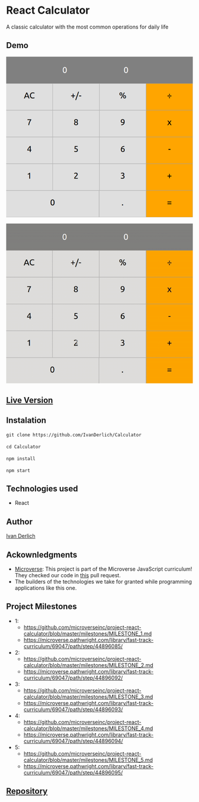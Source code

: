 # React Calculator

<p id="description-calculator"> A classic calculator with the most common operations for daily life <p>

## Demo

![](/docs/1.png)

<img src="docs/1.gif" id="main-image-calculator" />


## [Live Version](https://ivanderlich-calculator.herokuapp.com/)

## Instalation

    git clone https://github.com/IvanDerlich/Calculator

    cd Calculator

    npm install

    npm start


## Technologies used

<ul id="tech-list-fakebook">
  <li>React</li>
</ul>

## Author

[Ivan Derlich](https://www.ivanderlich.com)

## Ackownledgments
  
- [Microverse](https://www.microverse.org/):   This project is part of the Microverse JavaScript curriculum! They checked our code in [this](https://github.com/SantiagoGuerra/to-do/pull/1) pull request.
- The builders of the technologies we take for granted while programming applications like this one.

## Project Milestones

- 1: 
  - https://github.com/microverseinc/project-react-calculator/blob/master/milestones/MILESTONE_1.md
  - https://microverse.pathwright.com/library/fast-track-curriculum/69047/path/step/44896085/
- 2: 
  - https://github.com/microverseinc/project-react-calculator/blob/master/milestones/MILESTONE_2.md
  - https://microverse.pathwright.com/library/fast-track-curriculum/69047/path/step/44896092/
- 3: 
  - https://github.com/microverseinc/project-react-calculator/blob/master/milestones/MILESTONE_3.md
  - https://microverse.pathwright.com/library/fast-track-curriculum/69047/path/step/44896093/
- 4: 
  - https://github.com/microverseinc/project-react-calculator/blob/master/milestones/MILESTONE_4.md
  - https://microverse.pathwright.com/library/fast-track-curriculum/69047/path/step/44896094/
- 5: 
  - https://github.com/microverseinc/project-react-calculator/blob/master/milestones/MILESTONE_5.md
  - https://microverse.pathwright.com/library/fast-track-curriculum/69047/path/step/44896095/

## [Repository](https://github.com/IvanDerlich/Calculator)

